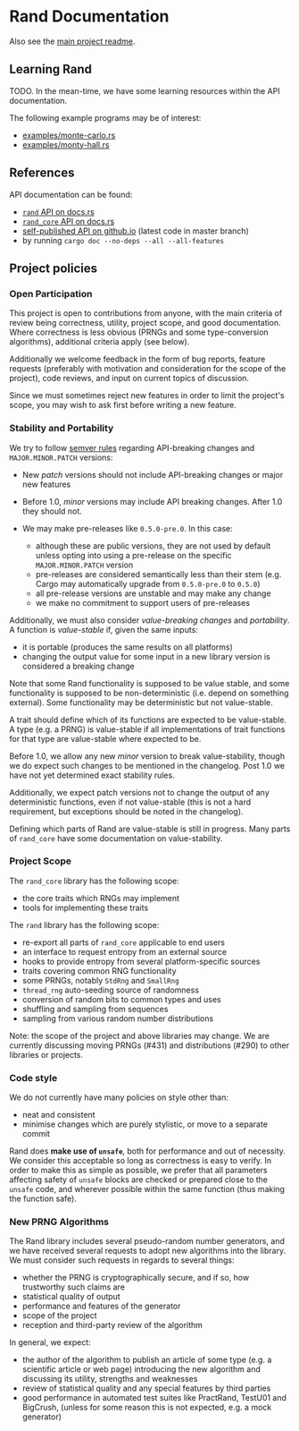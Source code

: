 # Rand Documentation

Also see the [main project readme](../README.md).

## Learning Rand

TODO. In the mean-time, we have some learning resources within the API
documentation.

The following example programs may be of interest:

- [examples/monte-carlo.rs](https://github.com/rust-lang-nursery/rand/blob/master/examples/monte-carlo.rs)
- [examples/monty-hall.rs](https://github.com/rust-lang-nursery/rand/blob/master/examples/monty-hall.rs)

## References

API documentation can be found:

- [`rand` API on docs.rs](https://docs.rs/rand/)
- [`rand_core` API on docs.rs](https://docs.rs/rand_core/)
- [self-published API on github.io](https://rust-lang-nursery.github.io/rand/rand/index.html) (latest code in master branch)
- by running `cargo doc --no-deps --all --all-features`

## Project policies

### Open Participation

This project is open to contributions from anyone, with the main criteria of
review being correctness, utility, project scope, and good documentation. Where
correctness is less obvious (PRNGs and some type-conversion algorithms),
additional criteria apply (see below).

Additionally we welcome feedback in the form of bug reports, feature requests
(preferably with motivation and consideration for the scope of the project),
code reviews, and input on current topics of discussion.

Since we must sometimes reject new features in order to limit the project's
scope, you may wish to ask first before writing a new feature.

### Stability and Portability

We try to follow [semver rules](https://docs.npmjs.com/misc/semver) regarding
API-breaking changes and `MAJOR.MINOR.PATCH` versions:

-   New *patch* versions should not include API-breaking changes or major new
    features
-   Before 1.0, *minor* versions may include API breaking changes. After 1.0
    they should not.
-   We may make pre-releases like `0.5.0-pre.0`. In this case:
    
    -   although these are public versions, they are not used by default unless
        opting into using a pre-release on the specific `MAJOR.MINOR.PATCH`
        version
    -   pre-releases are considered semantically less than their stem (e.g.
        Cargo may automatically upgrade from `0.5.0-pre.0` to `0.5.0`)
    -   all pre-release versions are unstable and may make any change
    -   we make no commitment to support users of pre-releases

Additionally, we must also consider *value-breaking changes* and *portability*.
A function is *value-stable* if, given the same inputs:

-   it is portable (produces the same results on all platforms)
-   changing the output value for some input in a new library version is
    considered a breaking change

Note that some Rand functionality is supposed to be value stable, and some
functionality is supposed to be non-deterministic (i.e. depend on something
external). Some functionality may be deterministic but not value-stable.

A trait should define which of its functions are expected to be value-stable.
A type (e.g. a PRNG) is value-stable if all implementations of trait functions
for that type are value-stable where expected to be.

Before 1.0, we allow any new *minor* version to break value-stability, though
we do expect such changes to be mentioned in the changelog. Post 1.0 we have
not yet determined exact stability rules.

Additionally, we expect patch versions not to change the output of any
deterministic functions, even if not value-stable (this is not a hard
requirement, but exceptions should be noted in the changelog).

Defining which parts of Rand are value-stable is still in progress. Many parts
of `rand_core` have some documentation on value-stability.

### Project Scope

The `rand_core` library has the following scope:

-   the core traits which RNGs may implement
-   tools for implementing these traits

The `rand` library has the following scope:

-   re-export all parts of `rand_core` applicable to end users
-   an interface to request entropy from an external source
-   hooks to provide entropy from several platform-specific sources
-   traits covering common RNG functionality
-   some PRNGs, notably `StdRng` and `SmallRng`
-   `thread_rng` auto-seeding source of randomness
-   conversion of random bits to common types and uses
-   shuffling and sampling from sequences
-   sampling from various random number distributions

Note: the scope of the project and above libraries may change. We are currently
discussing moving PRNGs (#431) and distributions (#290) to other libraries or
projects.

### Code style

We do not currently have many policies on style other than:

- neat and consistent
- minimise changes which are purely stylistic, or move to a separate commit

Rand does **make use of `unsafe`**, both for performance and out of necessity.
We consider this acceptable so long as correctness is easy to verify.
In order to make this as simple as possible,
we prefer that all parameters affecting safety of `unsafe` blocks are checked or
prepared close to the `unsafe` code,
and wherever possible within the same function (thus making the function safe).

### New PRNG Algorithms

The Rand library includes several pseudo-random number generators, and we have
received several requests to adopt new algorithms into the library. We must
consider such requests in regards to several things:

-   whether the PRNG is cryptographically secure, and if so, how trustworthy
    such claims are
-   statistical quality of output
-   performance and features of the generator
-   scope of the project
-   reception and third-party review of the algorithm

In general, we expect:

-   the author of the algorithm to publish an article of some type (e.g.
    a scientific article or web page) introducing the new algorithm and
    discussing its utility, strengths and weaknesses
-   review of statistical quality and any special features by third parties
-   good performance in automated test suites like PractRand, TestU01 and
    BigCrush, (unless for some reason this is not expected, e.g. a mock
    generator)

